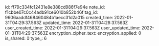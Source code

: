 id: ff79c334fc12431e8e388cd986f7e94e
note_id: f1cbbe07c0c44adb91ce6010b852b46f
tag_id: 9606aaddf468460484b1aecc31d2a015
created_time: 2022-01-31T04:29:37.563Z
updated_time: 2022-01-31T04:29:37.563Z
user_created_time: 2022-01-31T04:29:37.563Z
user_updated_time: 2022-01-31T04:29:37.563Z
encryption_cipher_text: 
encryption_applied: 0
is_shared: 0
type_: 6